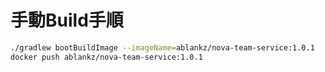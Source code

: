 # 手動Build手順

``` sh
./gradlew bootBuildImage --imageName=ablankz/nova-team-service:1.0.1
docker push ablankz/nova-team-service:1.0.1
```